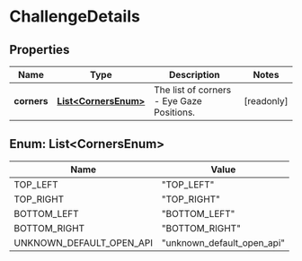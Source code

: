 

# ChallengeDetails


## Properties

| Name | Type | Description | Notes |
|------------ | ------------- | ------------- | -------------|
|**corners** | [**List&lt;CornersEnum&gt;**](#List&lt;CornersEnum&gt;) | The list of corners - Eye Gaze Positions. |  [readonly] |



## Enum: List&lt;CornersEnum&gt;

| Name | Value |
|---- | -----|
| TOP_LEFT | &quot;TOP_LEFT&quot; |
| TOP_RIGHT | &quot;TOP_RIGHT&quot; |
| BOTTOM_LEFT | &quot;BOTTOM_LEFT&quot; |
| BOTTOM_RIGHT | &quot;BOTTOM_RIGHT&quot; |
| UNKNOWN_DEFAULT_OPEN_API | &quot;unknown_default_open_api&quot; |




